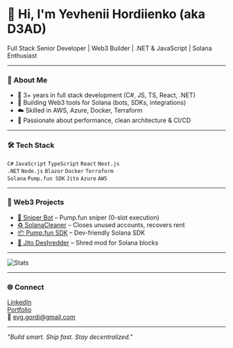 # 👋 Hi, I'm Yevhenii Hordiienko (aka D3AD)

Full Stack Senior Developer | Web3 Builder | .NET & JavaScript | Solana Enthusiast

---

### 🧠 About Me

- 🧰 3+ years in full stack development (C#, JS, TS, React, .NET)
- 🧱 Building Web3 tools for Solana (bots, SDKs, integrations)
- ☁️ Skilled in AWS, Azure, Docker, Terraform
- 🔁 Passionate about performance, clean architecture & CI/CD

---

### 🛠️ Tech Stack

`C#` `JavaScript` `TypeScript` `React` `Next.js`  
`.NET` `Node.js` `Blazor` `Docker` `Terraform`  
`Solana` `Pump.fun SDK` `Jito` `Azure` `AWS`

---

### 🚀 Web3 Projects

- [🔫 Sniper Bot](https://github.com/D3AD-E/Solana-sniper-bot) – Pump.fun sniper (0-slot execution)
- [♻️ SolanaCleaner](https://github.com/D3AD-E/SolanaCleaner) – Closes unused accounts, recovers rent
- [📦 Pump.fun SDK](https://github.com/D3AD-E/pumpdotfun-repumped-sdk) – Dev-friendly Solana SDK
- [🧠 Jito Deshredder](https://github.com/D3AD-E/jito-shred-mod) – Shred mod for Solana blocks

---

![Stats](https://github-readme-stats.vercel.app/api?username=D3AD-E&show_icons=true&theme=radical)

---

### 🌐 Connect

[LinkedIn](https://www.linkedin.com/in/yevhenii-hordiienko-898375210/)  
[Portfolio](https://d3ad-e.github.io/d3ad/)  
📧 evg.gordi@gmail.com

---

_"Build smart. Ship fast. Stay decentralized."_

